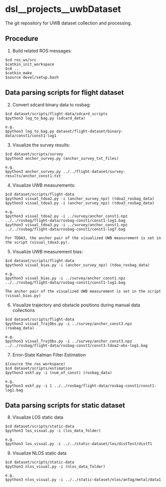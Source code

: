 # dsl__projects__uwbDataset
The git repository for UWB dataset collection and processing.

## Procedure
1. Build related ROS messages:
```
$cd ros_ws/src
$catkin_init_workspace
$cd ..
$catkin_make
$source devel/setup.bash
```

## Data parsing scripts for flight dataset
2. Convert sdcard binary data to rosbag:
```
$cd dataset/scripts/flight-data/sdcard_scripts
$python3 log_to_bag.py (sdcard_data)

e.g.
$python3 log_to_bag.py dataset/flight-dataset/binary-data/const1/const1-log1
```

3. Visualize the survey results:
```
$cd dataset/scripts/survey
$python3 anchor_survey.py (anchor_survey_txt_files)

e.g.
$python3 anchor_survey.py ../../flight-dataset/survey-results/anchor_const1.txt
```

4. Visualize UWB measurements:
```
$cd dataset/scripts/flight-data
$python3 visual_tdoa2.py -i (anchor_survey_npz) (tdoa2_rosbag_data)
$python3 visual_tdoa3.py -i (anchor_survey_npz) (tdoa3_rosbag_data)

e.g.
$python3 visual_tdoa2.py -i ../survey/anchor_const1.npz ../../rosbag/flight-data/rosbag-const1/const1-log1.bag 
$python3 visual_tdoa3.py -i ../survey/anchor_const1.npz ../../rosbag/flight-data/rosbag-const1/const1-log7.bag 

For TDOA3, the anchor pair of the visualized UWB measurement is set in the script (visual_tdoa3.py).
```

5. Visualize UWB measurement bias:
```
$cd dataset/scripts/flight-data
$python3 visual_bias.py -i (anchor_survey_npz) (tdoa_rosbag_data)

e.g.
$python3 visual_bias.py -i ../survey/anchor_const1.npz ../../rosbag/flight-data/rosbag-const1/const1-log1.bag

The anchor pair of the visualized UWB measurement is set in the script (visual_bias.py)
```

6. Visualize trajectory and obstacle positions during manual data collections
```
$cd dataset/scripts/flight-data
$python3 visual_TrajObs.py -i ../survey/anchor_const3.npz (roabag_data)

e.g. 
$python3 visual_TrajObs.py -i ../survey/anchor_const3.npz ../../rosbag/flight-data/rosbag-const3/const3-tdoa2-obs-log1.bag 
```

7. Error-State Kalman Filter Estimation
```
$(source the ros workspace)
$cd dataset/scripts/estimation
$python3 eskf.py -i (num_of_const) (rosbag_data)

e.g.
$python3 eskf.py -i 1 ../../rosbag/flight-data/rosbag-const1/const1-log1.bag
```

## Data parsing scripts for static dataset

8. Visualize LOS static data
```
$cd dataset/scripts/static-data
$python3 los_visual.py -i (los_data_folder)

e.g.
$python3 los_visual.py -i ../../static-dataset/los/distTest/distT1
```

9. Visualize NLOS static data
```
$cd dataset/scripts/static-data
$python3 nlos_visual.py -i (nlos_data_folder)

e.g.
$python3 nlos_visual.py -i ../../static-dataset/nlos/anTag/metal/data1
```
